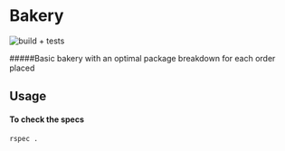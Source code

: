 # Bakery
![build + tests](https://travis-ci.org/13LD/ruby_bakery_challenge.svg?branch=master)

#####Basic bakery with an optimal package breakdown for each order placed

## Usage

#### To check the specs

```
rspec . 
```

